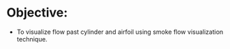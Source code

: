 # Objective:

- To visualize flow past cylinder and airfoil using smoke flow visualization technique.

